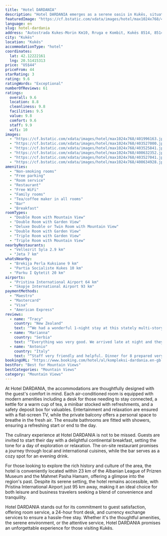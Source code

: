 ```yaml
---
title: "Hotel DARDANIA"
description: "Hotel DARDANIA emerges as a serene oasis in Kukës, situated a mere 23 km from the historic Sinan Pasha Mosque and the imposing Kalaja Fortress Prizren."
featuredImage: "https://cf.bstatic.com/xdata/images/hotel/max1024x768/401996163.jpg?k=e3d6e2a7e53e9bdc4f6da70f5ca0517a1166df70871b7bb1c9f2ddfb73d787e3&o=&hp=1"
language: en
slug: hotel-dardania
address: "Autostrada Kukes-Morin Km10, Rruga e Kombit, Kukës 8514, 8514 Kukës, Albania"
city: "Kukës"
location: "Kukës"
accommodationType: "hotel"
coordinates:
  lat: 42.12222161
  lng: 20.51415313
price: "US$44"
priceFrom: 44
starRating: 3
rating: 9.6
ratingWords: "Exceptional"
numberOfReviews: 61
ratings:
  overall: 9.6
  location: 8.8
  cleanliness: 9.8
  facilities: 9.5
  value: 9.8
  comfort: 9.6
  staff: 9.9
  wifi: 10
images:
  - "https://cf.bstatic.com/xdata/images/hotel/max1024x768/401996163.jpg?k=e3d6e2a7e53e9bdc4f6da70f5ca0517a1166df70871b7bb1c9f2ddfb73d787e3&o=&hp=1"
  - "https://cf.bstatic.com/xdata/images/hotel/max1024x768/403527000.jpg?k=be3ab3f9e1b21b8c5ec3e114e3963a37a0275bad5cd1556d167ae84dd97a4642&o=&hp=1"
  - "https://cf.bstatic.com/xdata/images/hotel/max1024x768/403525841.jpg?k=8148bc1047bf6f5de0a73481ac81bf1935fa42809eb3f01daf3dd92d3eb73543&o=&hp=1"
  - "https://cf.bstatic.com/xdata/images/hotel/max1024x768/400632352.jpg?k=0d013561650b39a957d89a13eaeb88330f75f5d92c971be74add047b319b295d&o=&hp=1"
  - "https://cf.bstatic.com/xdata/images/hotel/max1024x768/403527041.jpg?k=0ca0cedc3af93e198ba2c54874d4e0a7c140a864a15c13c96f6f33659ca459eb&o=&hp=1"
  - "https://cf.bstatic.com/xdata/images/hotel/max1024x768/400634928.jpg?k=3cbbf914c4a90b3bd4a7fe9f13c777e4735194136b8e6738570074f876f49258&o=&hp=1"
amenities:
  - "Non-smoking rooms"
  - "Free parking"
  - "Room service"
  - "Restaurant"
  - "Free WiFi"
  - "Family rooms"
  - "Tea/coffee maker in all rooms"
  - "Bar"
  - "Breakfast"
roomTypes:
  - "Double Room with Mountain View"
  - "Double Room with Garden View"
  - "Deluxe Double or Twin Room with Mountain View"
  - "Double Room with Garden View"
  - "Triple Room with Garden View"
  - "Triple Room with Mountain View"
nearbyRestaurants:
  - "Vellezrit Syla 2.9 km"
  - "Jeta 7 km"
whatsNearby:
  - "Brekija Perla Kuksiane 9 km"
  - "Partia Socialiste Kukes 10 km"
  - "Parku I Qytetit 20 km"
airports:
  - "Pristina International Airport 64 km"
  - "Skopje International Airport 93 km"
paymentMethods:
  - "Maestro"
  - "Mastercard"
  - "Visa"
  - "American Express"
reviews:
  - name: "Tracy"
    country: "New Zealand"
    text: "“We had a wonderful 1-night stay at this stately multi-story hotel. The views from the windows aren't great, with the mountain view room basically looking at a quarry, and the garden view room looking over towards the motorway, but the rooms...”"
  - name: "Marianna"
    country: "Serbia"
    text: "“Everything was very good. We arrived late at night and they welcomed us. They are kind and helpful. The hotel is clean and well equipped.”"
  - name: "Antonio"
    country: "Italy"
    text: "“Staff very friendly and helpful. Dinner for 8 prepared very nicely in a short time. Really enjoyed the hospitality.”"
bookingURL: "https://www.booking.com/hotel/al/kompleksi-dardania.en-gb.html?aid=8035640"
bestFor: "Best for Mountain Views"
bestCategories: "Mountain Views"
category: "Mountain Views"
---
```


At Hotel DARDANIA, the accommodations are thoughtfully designed with the guest's comfort in mind. Each air-conditioned room is equipped with modern amenities including a desk for those needing to stay connected, a kettle for a warm cup of tea, a minibar stocked with refreshments, and a safety deposit box for valuables. Entertainment and relaxation are ensured with a flat-screen TV, while the private balcony offers a personal space to breathe in the fresh air. The ensuite bathrooms are fitted with showers, ensuring a refreshing start or end to the day.

The culinary experience at Hotel DARDANIA is not to be missed. Guests are invited to start their day with a delightful continental breakfast, setting the tone for a day of exploration or relaxation. The on-site restaurant promises a journey through local and international cuisines, while the bar serves as a cozy spot for an evening drink.

For those looking to explore the rich history and culture of the area, the hotel is conveniently located within 23 km of the Albanian League of Prizren Museum and the Mahmet Pasha Hamam, offering a glimpse into the region's past. Despite its serene setting, the hotel remains accessible, with Pristina International Airport just 95 km away, making it an ideal choice for both leisure and business travelers seeking a blend of convenience and tranquility.

Hotel DARDANIA stands out for its commitment to guest satisfaction, offering room service, a 24-hour front desk, and currency exchange services to ensure a hassle-free stay. Whether it's the thoughtful amenities, the serene environment, or the attentive service, Hotel DARDANIA promises an unforgettable experience for those visiting Kukës.
